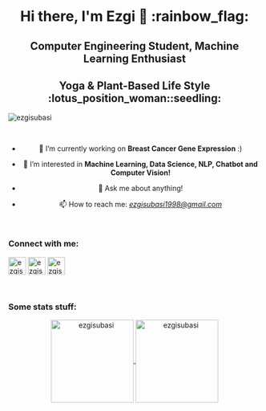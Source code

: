 <h1 align="center"> Hi there, I'm Ezgi 👋 :rainbow_flag: </h1>

<h2 align="center"> Computer Engineering Student, Machine Learning Enthusiast </h2> 
<h2 align="center"> Yoga & Plant-Based Life Style :lotus_position_woman::seedling: </h2>

<p align="left"> <img src="https://komarev.com/ghpvc/?username=ezgisubasi&color=blueviolet" alt="ezgisubasi" /> </p>

<br />

<center> 

- 🔭 I’m currently working on **Breast Cancer Gene Expression** :)
	
- 🌱 I’m interested in **Machine Learning, Data Science, NLP, Chatbot and Computer Vision!** 
	
- 💬 Ask me about anything!
	
- 📫 How to reach me: *ezgisubasi1998@gmail.com*
	
</center> 

<br />

### Connect with me:

<p align="left">
<a href="https://instagram.com/ezgi.codes" target="blank"><img align="center" src="https://cdn.jsdelivr.net/npm/simple-icons@v3/icons/instagram.svg" alt="ezgisubasi" width="35px" /></a>
<a href="https://www.linkedin.com/in/ezgisubasi/" target="blank"><img align="center" src="https://cdn.jsdelivr.net/npm/simple-icons@v3/icons/linkedin.svg" alt="ezgisubasi" width="35px" /></a>
<a href="https://twitter.com/ezgisubasi" target="blank"><img align="center" src="https://cdn.jsdelivr.net/npm/simple-icons@v3/icons/twitter.svg" alt="ezgisubasi" width="35px" /></a>
</p>

<br />

### Some stats stuff: 

<p align="center">
	<a href="https://github.com/ezgisubasi">
		  <img height="165em" align="center" src="https://github-readme-stats.vercel.app/api?username=ezgisubasi&show_icons=true&locale=en&include_all_commits=true&count_private=true" alt="ezgisubasi"/>
		  <img height="165em" align="center" src="https://github-readme-stats.vercel.app/api/top-langs?username=ezgisubasi&show_icons=true&locale=en&layout=compact&langs_count=8" alt="ezgisubasi"/>
	</a>
</p>
